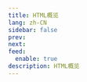 ```yaml
---
title: HTML概览
lang: zh-CN
sidebar: false
prev: 
next: 
feed:
  enable: true
description: HTML概览
---
```


<iframe :src="iframeSrc" class="box-iframe-html" frameborder="0"></iframe>

<script setup>
import { h, ref, nextTick, watch, onMounted, onBeforeUnmount } from 'vue'
import { useRoute } from 'vue-router'

const isProd = process.env.NODE_ENV === 'production'
let iframeSrc = isProd ? 'https://onresize.github.io/web-blogs/pageCom/html5.html' : 'https://localhost:9008/web-blogs/pageCom/html5.html'
</script>

<style>
.box-iframe-html {
  position: absolute;
  left: 0;
  width: 100%;
  height: calc(100vh - 3.6rem);
  box-sizing: border-box;
  border: none;
}
</style>